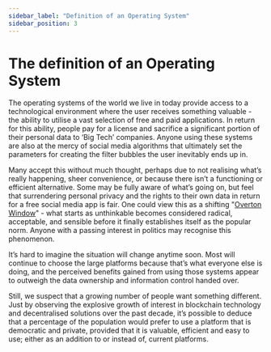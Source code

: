 ```yaml
---
sidebar_label: "Definition of an Operating System"
sidebar_position: 3
---
```


# The definition of an Operating System

The operating systems of the world we live in today provide access to a technological environment where the user receives something valuable - the ability to utilise a vast selection of free and paid applications. In return for this ability, people pay for a license and sacrifice a significant portion of their personal data to ‘Big Tech’ companies. Anyone using these systems are also at the mercy of social media algorithms that ultimately set the parameters for creating the filter bubbles the user inevitably ends up in.

Many accept this without much thought, perhaps due to not realising what’s really happening, sheer convenience, or because there isn’t a functioning or efficient alternative. Some may be fully aware of what’s going on, but feel that surrendering personal privacy and the rights to their own data in return for a free social media app is fair. One could view this as a shifting "[Overton Window](https://open.spotify.com/episode/1pDeT19FnFrSyK3GqwSmgd?si=Pg6TrqhNR2-3e_MDrFE4VA)" - what starts as unthinkable becomes considered radical, acceptable, and sensible before it finally establishes itself as the popular norm. Anyone with a passing interest in politics may recognise this phenomenon.

It’s hard to imagine the situation will change anytime soon. Most will continue to choose the large platforms because that’s what everyone else is doing, and the perceived benefits gained from using those systems appear to outweigh the data ownership and information control handed over.

Still, we suspect that a growing number of people want something different. Just by observing the explosive growth of interest in blockchain technology and decentralised solutions over the past decade, it’s possible to deduce that a percentage of the population would prefer to use a platform that is democratic and private, provided that it is valuable, efficient and easy to use; either as an addition to or instead of, current platforms.

